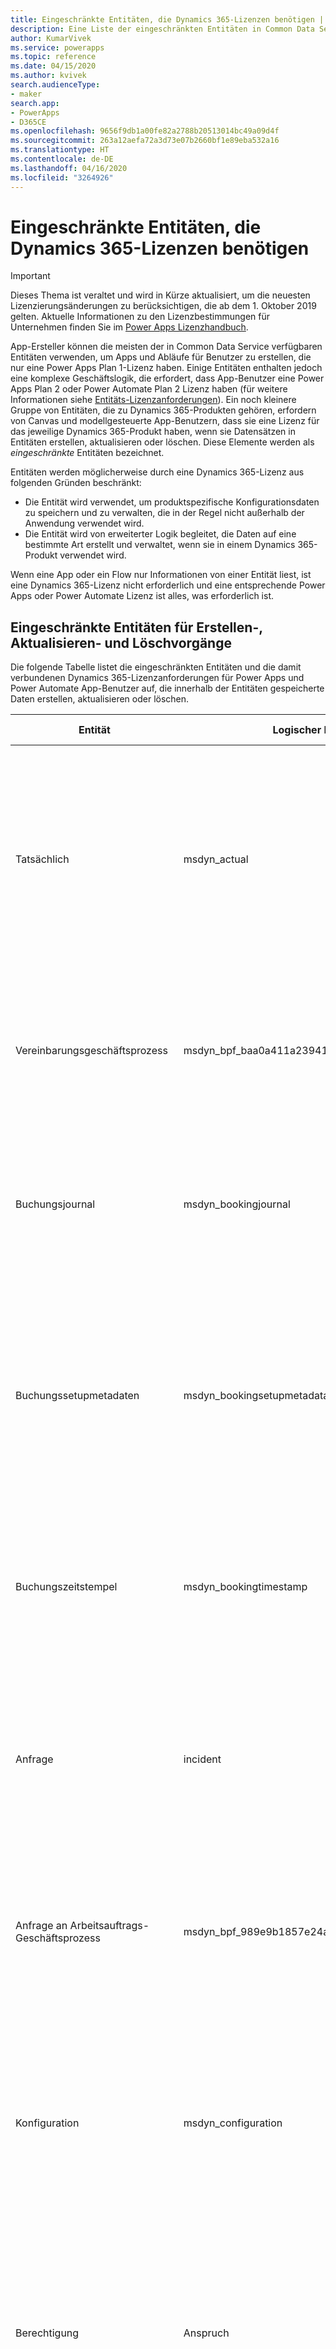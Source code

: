```yaml
---
title: Eingeschränkte Entitäten, die Dynamics 365-Lizenzen benötigen | Microsoft Docs
description: Eine Liste der eingeschränkten Entitäten in Common Data Service, die Dynamics 365-Lizenzen benötigen.
author: KumarVivek
ms.service: powerapps
ms.topic: reference
ms.date: 04/15/2020
ms.author: kvivek
search.audienceType:
- maker
search.app:
- PowerApps
- D365CE
ms.openlocfilehash: 9656f9db1a00fe82a2788b20513014bc49a09d4f
ms.sourcegitcommit: 263a12aefa72a3d73e07b2660bf1e89eba532a16
ms.translationtype: HT
ms.contentlocale: de-DE
ms.lasthandoff: 04/16/2020
ms.locfileid: "3264926"
---
```

# <a name="restricted-entities-requiring-dynamics-365-licenses"></a>Eingeschränkte Entitäten, die Dynamics 365-Lizenzen benötigen

> [!IMPORTANT]
> Dieses Thema ist veraltet und wird in Kürze aktualisiert, um die neuesten Lizenzierungsänderungen zu berücksichtigen, die ab dem 1. Oktober 2019 gelten. Aktuelle Informationen zu den Lizenzbestimmungen für Unternehmen finden Sie im [Power Apps Lizenzhandbuch](https://go.microsoft.com/fwlink/p/?linkid=2085130).

App-Ersteller können die meisten der in Common Data Service verfügbaren Entitäten verwenden, um Apps und Abläufe für Benutzer zu erstellen, die nur eine Power Apps Plan 1-Lizenz haben. Einige Entitäten enthalten jedoch eine komplexe Geschäftslogik, die erfordert, dass App-Benutzer eine Power Apps Plan 2 oder Power Automate Plan 2 Lizenz haben (für weitere Informationen siehe [Entitäts-Lizenzanforderungen](data-platform-entity-licenses.md)). Ein noch kleinere Gruppe von Entitäten, die zu Dynamics 365-Produkten gehören, erfordern von Canvas und modellgesteuerte App-Benutzern, dass sie eine Lizenz für das jeweilige Dynamics 365-Produkt haben, wenn sie Datensätzen in Entitäten erstellen, aktualisieren oder löschen. Diese Elemente werden als *eingeschränkte* Entitäten bezeichnet.

Entitäten werden möglicherweise durch eine Dynamics 365-Lizenz aus folgenden Gründen beschränkt:

* Die Entität wird verwendet, um produktspezifische Konfigurationsdaten zu speichern und zu verwalten, die in der Regel nicht außerhalb der Anwendung verwendet wird.
* Die Entität wird von erweiterter Logik begleitet, die Daten auf eine bestimmte Art erstellt und verwaltet, wenn sie in einem Dynamics 365-Produkt verwendet wird.

Wenn eine App oder ein Flow nur Informationen von einer Entität liest, ist eine Dynamics 365-Lizenz nicht erforderlich und eine entsprechende Power Apps oder Power Automate Lizenz ist alles, was erforderlich ist. 

## <a name="restricted-entities-for-create-update-and-delete-operations"></a>Eingeschränkte Entitäten für Erstellen-, Aktualisieren- und Löschvorgänge
Die folgende Tabelle listet die eingeschränkten Entitäten und die damit verbundenen Dynamics 365-Lizenzanforderungen für Power Apps und Power Automate App-Benutzer auf, die innerhalb der Entitäten gespeicherte Daten erstellen, aktualisieren oder löschen. 

|Entität  |Logischer Name  |Lizenz erforderlich  |
|---------|---------|---------|
Tatsächlich |msdyn_actual |Dynamics 365 for Field Service <br> **oder** Dynamics 365 for Project Service Automation<br>**oder** Dynamics 365 Customer Engagement Plan <br> **oder** Dynamics 365-Plan
Vereinbarungsgeschäftsprozess |msdyn_bpf_baa0a411a239410cb8bded8b5fdd88e3 |Dynamics 365 for Field Service<br>**oder** Dynamics 365 Customer Engagement Plan <br> **oder** Dynamics 365-Plan
Buchungsjournal | msdyn_bookingjournal|Dynamics 365 for Field Service<br>**oder** Dynamics 365 Customer Engagement Plan <br> **oder** Dynamics 365-Plan
Buchungssetupmetadaten | msdyn_bookingsetupmetadata|Dynamics 365 for Field Service <br> **oder** Dynamics 365 for Project Service Automation<br>**oder** Dynamics 365 Customer Engagement Plan <br> **oder** Dynamics 365-Plan
Buchungszeitstempel | msdyn_bookingtimestamp|Dynamics 365 for Field Service<br>**oder** Dynamics 365 Customer Engagement Plan <br> **oder** Dynamics 365-Plan
Anfrage | incident | Dynamics 365 for Customer Service, Enterprise Edition <br>**oder** Dynamics 365 Customer Engagement Plan <br> **oder** Dynamics 365-Plan
Anfrage an Arbeitsauftrags-Geschäftsprozess |msdyn_bpf_989e9b1857e24af18787d5143b67523b |Dynamics 365 for Field Service<br>**oder** Dynamics 365 Customer Engagement Plan <br> **oder** Dynamics 365-Plan
Konfiguration |msdyn_configuration |Dynamics 365 for Field Service <br> **oder** Dynamics 365 for Project Service Automation<br>**oder** Dynamics 365 Customer Engagement Plan <br> **oder** Dynamics 365-Plan
Berechtigung | Anspruch | Dynamics 365 for Customer Service, Enterprise Edition <br>**oder** Dynamics 365 Customer Engagement Plan <br> **oder** Dynamics 365-Plan
Vorkalkulationsposition|msdyn_estimateline|Dynamics 365 for Project Service Automation<br>**oder** Dynamics 365 Customer Engagement Plan <br> **oder** Dynamics 365-Plan
Schätzung|msdyn_estimate |Dynamics 365 for Project Service Automation<br>**oder** Dynamics 365 Customer Engagement Plan <br> **oder** Dynamics 365-Plan
Fakt|msdyn_fact |Dynamics 365 for Project Service Automation<br>**oder** Dynamics 365 Customer Engagement Plan <br> **oder** Dynamics 365-Plan
Field Service-Einstellung |Msdyn_fieldservicesetting |Dynamics 365 for Field Service<br>**oder** Dynamics 365 Customer Engagement Plan <br> **oder** Dynamics 365-Plan
Field Service-Systemauftrag |msdyn_fieldservicesystemjob |Dynamics 365 for Field Service<br>**oder** Dynamics 365 Customer Engagement Plan <br> **oder** Dynamics 365-Plan
Ziel | goal | Dynamics 365 for Sales Professional, <br>**oder** Dynamics 365 for Sales, Enterprise Edition, <br>**oder** Dynamics 365 Customer Engagement Plan <br> **oder** Dynamics 365-Plan
Bestandsjournal |msdyn_inventoryjournal |Dynamics 365 for Field Service<br>**oder** Dynamics 365 Customer Engagement Plan <br> **oder** Dynamics 365-Plan
Rechnungsprozess |msdyn_bpf_d8f9dc7f099f44db9d641dd81fbd470d |Dynamics 365 for Project Service Automation<br>**oder** Dynamics 365 Customer Engagement Plan <br> **oder** Dynamics 365-Plan
Kontaktverlauf | Kontaktverlauf | Dynamics 365 for Marketing <br> **oder** Dynamics 365 Customer Engagement Plan <br> **oder** Dynamics 365-Plan
Wissensartikel | knowledgearticle | Dynamics 365 for Customer Service, Enterprise Edition <br>**oder** Dynamics 365 Customer Engagement Plan <br> **oder** Dynamics 365-Plan
Organisationseinheit |msdyn_organizationalunit |Dynamics 365 for Field Service <br> **oder** Dynamics 365 for Project Service Automation<br>**oder** Dynamics 365 Customer Engagement Plan <br> **oder** Dynamics 365-Plan
Produktbestand |msdyn_productinventory |Dynamics 365 for Field Service<br>**oder** Dynamics 365 Customer Engagement Plan <br> **oder** Dynamics 365-Plan
Projektparameter|msdyn_projectparameter |Dynamics 365 for Project Service Automation<br>**oder** Dynamics 365 Customer Engagement Plan <br> **oder** Dynamics 365-Plan
Projektphasen| msdyn_bpf_665e73aa18c247d886bfc50499c73b82|Dynamics 365 for Project Service Automation<br>**oder** Dynamics 365 Customer Engagement Plan <br> **oder** Dynamics 365-Plan
Abhängigkeit der Projektaufgaben|msdyn_projecttaskdependency |Dynamics 365 for Project Service Automation<br>**oder** Dynamics 365 Customer Engagement Plan <br> **oder** Dynamics 365-Plan
Projektaufgabe|msdyn_projecttask |Dynamics 365 for Project Service Automation<br>**oder** Dynamics 365 Customer Engagement Plan <br> **oder** Dynamics 365-Plan
Projektteammitglied|msdyn_projecteam |Dynamics 365 for Project Service Automation<br>**oder** Dynamics 365 Customer Engagement Plan <br> **oder** Dynamics 365-Plan
Bestellungsgeschäftsprozess | msdyn_bpf_2c5fe86acc8b414b8322ae571000c799|Dynamics 365 for Field Service<br>**oder** Dynamics 365 Customer Engagement Plan <br> **oder** Dynamics 365-Plan
Ressourcenzuweisungsdetail (veraltet)|msdyn_resourceassignmentdetail |Dynamics 365 for Project Service Automation<br>**oder** Dynamics 365 Customer Engagement Plan <br> **oder** Dynamics 365-Plan
Ressourcenzuweisung|msdyn_resourceassignment |Dynamics 365 for Project Service Automation<br>**oder** Dynamics 365 Customer Engagement Plan <br> **oder** Dynamics 365-Plan
Ressourcenbeschränkung (veraltet) |msdyn_workorderresourcerestriction | Dynamics 365 for Field Service<br>**oder** Dynamics 365 Customer Engagement Plan <br> **oder** Dynamics 365-Plan
Routingregelsatz | routingrule | Dynamics 365 for Customer Service, Enterprise Edition <br>**oder** Dynamics 365 Customer Engagement Plan <br> **oder** Dynamics 365-Plan
Zeitplanübersichtseinstellung |msdyn_scheduleboardsetting |Dynamics 365 for Field Service <br> **oder** Dynamics 365 for Project Service Automation<br>**oder** Dynamics 365 Customer Engagement Plan <br> **oder** Dynamics 365-Plan
Planungsparameter |msdyn_schedulingparameter |Dynamics 365 for Field Service <br> **oder** Dynamics 365 for Project Service Automation<br>**oder** Dynamics 365 Customer Engagement Plan <br> **oder** Dynamics 365-Plan
SLA| sla | Dynamics 365 for Customer Service, Enterprise Edition <br>**oder** Dynamics 365 Customer Engagement Plan <br> **oder** Dynamics 365-Plan
Systembenutzerplanereinstellung |msdyn_systemuserschedulersetting|Dynamics 365 for Field Service <br> **oder** Dynamics 365 for Project Service Automation<br>**oder** Dynamics 365 Customer Engagement Plan <br> **oder** Dynamics 365-Plan
Transaktionsverbindung|msdyn_transactionconnection |Dynamics 365 for Project Service Automation<br>**oder** Dynamics 365 Customer Engagement Plan <br> **oder** Dynamics 365-Plan
Transaktionsursprung|msdyn_transactionorigin |Dynamics 365 for Project Service Automation<br>**oder** Dynamics 365 Customer Engagement Plan <br> **oder** Dynamics 365-Plan
Transaktionstyp|msdyn_transactiontype |Dynamics 365 for Project Service Automation<br>**oder** Dynamics 365 Customer Engagement Plan <br> **oder** Dynamics 365-Plan
Eindeutige Nummer|msdyn_uniquenumber |Dynamics 365 for Field Service<br>**oder** Dynamics 365 Customer Engagement Plan <br> **oder** Dynamics 365-Plan
Arbeitsauftrags-Geschäftsprozess |msdyn_bpf_d3d97bac8c294105840e99e37a9d1c39 |Dynamics 365 for Field Service<br>**oder** Dynamics 365 Customer Engagement Plan <br> **oder** Dynamics 365-Plan
Warteschlange für Arbeitsauftrags-Detailgenerierung (Veraltet)|msdyn_workorderdetailsgenerationqueue |Dynamics 365 for Field Service<br>**oder** Dynamics 365 Customer Engagement Plan <br> **oder** Dynamics 365-Plan

## <a name="licensing"></a>Lizenzierung
Weitere Informationen zu Power Apps und Dynamics 365 Lizenzen finden Sie auf der Seite [Lizenzübersicht](../../administrator/pricing-billing-skus.md).

